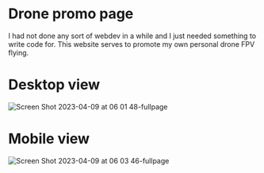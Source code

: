 # Drone promo page

I had not done any sort of webdev in a while and I just needed something to write code for. This website serves to promote my own personal drone FPV flying. 

# Desktop view
![Screen Shot 2023-04-09 at 06 01 48-fullpage](https://user-images.githubusercontent.com/50127921/230766821-af94bf40-6a7c-4e53-8eb1-eef09bbb2da2.png)

# Mobile view
![Screen Shot 2023-04-09 at 06 03 46-fullpage](https://user-images.githubusercontent.com/50127921/230766742-48be0f2e-5583-48e4-b306-bd98363bc315.png)

